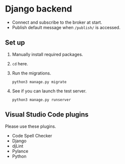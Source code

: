 # Django backend

- Connect and subscribe to the broker at start.
- Publish default message when `/publish/` is accessed.

## Set up

1. Manually install required packages.
1. `cd` here.
1. Run the migrations.

    ```shell
    python3 manage.py migrate
    ```

1. See if you can launch the test server.

    ```shell
    python3 manage.py runserver
    ```

## Visual Studio Code plugins

Please use these plugins.

- Code Spell Checker
- Django
- djLint
- Pylance
- Python
